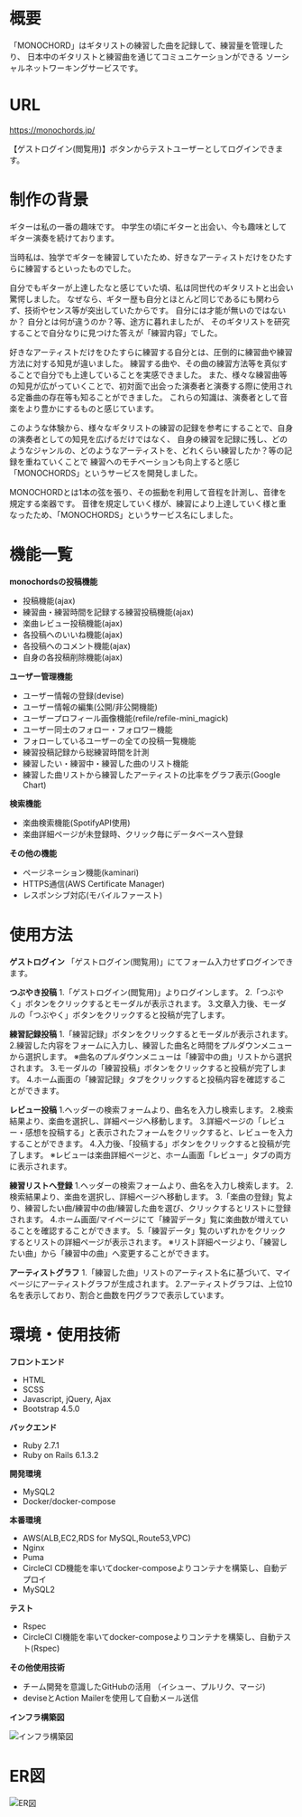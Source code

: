 # 概要
「MONOCHORD」はギタリストの練習した曲を記録して、練習量を管理したり、
日本中のギタリストと練習曲を通じてコミュニケーションができる
ソーシャルネットワーキングサービスです。


# URL
https://monochords.jp/

【ゲストログイン(閲覧用)】ボタンからテストユーザーとしてログインできます。

# 制作の背景
ギターは私の一番の趣味です。
中学生の頃にギターと出会い、今も趣味としてギター演奏を続けております。

当時私は、独学でギターを練習していたため、好きなアーティストだけをひたすらに練習するといったものでした。

自分でもギターが上達したなと感じていた頃、私は同世代のギタリストと出会い驚愕しました。
なぜなら、ギター歴も自分とほとんど同じであるにも関わらず、技術やセンス等が突出していたからです。
自分には才能が無いのではないか？ 自分とは何が違うのか？等、途方に暮れましたが、
そのギタリストを研究することで自分なりに見つけた答えが「練習内容」でした。

好きなアーティストだけをひたすらに練習する自分とは、圧倒的に練習曲や練習方法に対する知見が違いました。
練習する曲や、その曲の練習方法等を真似することで自分でも上達していることを実感できました。
また、様々な練習曲等の知見が広がっていくことで、初対面で出会った演奏者と演奏する際に使用される定番曲の存在等も知ることができました。
これらの知識は、演奏者として音楽をより豊かにするものと感じています。

このような体験から、様々なギタリストの練習の記録を参考にすることで、自身の演奏者としての知見を広げるだけではなく、
自身の練習を記録に残し、どのようなジャンルの、どのようなアーティストを、どれくらい練習したか？等の記録を重ねていくことで
練習へのモチベーションも向上すると感じ「MONOCHORDS」というサービスを開発しました。

MONOCHORDとは1本の弦を張り、その振動を利用して音程を計測し、音律を規定する楽器です。
音律を規定していく様が、練習により上達していく様と重なったため、「MONOCHORDS」というサービス名にしました。

# 機能一覧
**monochordsの投稿機能**
* 投稿機能(ajax)
* 練習曲・練習時間を記録する練習投稿機能(ajax)
* 楽曲レビュー投稿機能(ajax)
* 各投稿へのいいね機能(ajax)
* 各投稿へのコメント機能(ajax)
* 自身の各投稿削除機能(ajax)

**ユーザー管理機能**
* ユーザー情報の登録(devise)
* ユーザー情報の編集(公開/非公開機能)
* ユーザープロフィール画像機能(refile/refile-mini_magick)
* ユーザー同士のフォロー・フォロワー機能
* フォローしているユーザーの全ての投稿一覧機能
* 練習投稿記録から総練習時間を計測
* 練習したい・練習中・練習した曲のリスト機能
* 練習した曲リストから練習したアーティストの比率をグラフ表示(Google Chart)

**検索機能**
* 楽曲検索機能(SpotifyAPI使用)
* 楽曲詳細ページが未登録時、クリック毎にデータベースへ登録

**その他の機能**
* ページネーション機能(kaminari)
* HTTPS通信(AWS Certificate Manager)
* レスポンシブ対応(モバイルファースト)

# 使用方法
**ゲストログイン**
「ゲストログイン(閲覧用)」にてフォーム入力せずログインできます。

**つぶやき投稿**
1.「ゲストログイン(閲覧用)」よりログインします。
2.「つぶやく」ボタンをクリックするとモーダルが表示されます。
3.文章入力後、モーダルの「つぶやく」ボタンをクリックすると投稿が完了します。

**練習記録投稿**
1.「練習記録」ボタンをクリックするとモーダルが表示されます。
2.練習した内容をフォームに入力し、練習した曲名と時間をプルダウンメニューから選択します。
※曲名のプルダウンメニューは「練習中の曲」リストから選択されます。
3.モーダルの「練習投稿」ボタンをクリックすると投稿が完了します。
4.ホーム画面の「練習記録」タブをクリックすると投稿内容を確認することができます。

**レビュー投稿**
1.ヘッダーの検索フォームより、曲名を入力し検索します。
2.検索結果より、楽曲を選択し、詳細ページへ移動します。
3.詳細ページの「レビュー・感想を投稿する」と表示されたフォームをクリックすると、レビューを入力することができます。
4.入力後、「投稿する」ボタンをクリックすると投稿が完了します。
※レビューは楽曲詳細ページと、ホーム画面「レビュー」タブの両方に表示されます。

**練習リストへ登録**
1.ヘッダーの検索フォームより、曲名を入力し検索します。
2.検索結果より、楽曲を選択し、詳細ページへ移動します。
3.「楽曲の登録」覧より、練習したい曲/練習中の曲/練習した曲を選び、クリックするとリストに登録されます。
4.ホーム画面/マイページにて「練習データ」覧に楽曲数が増えていることを確認することができます。
5.「練習データ」覧のいずれかをクリックするとリストの詳細ページが表示されます。
※リスト詳細ページより、「練習したい曲」から「練習中の曲」へ変更することができます。

**アーティストグラフ**
1.「練習した曲」リストのアーティスト名に基づいて、マイページにアーティストグラフが生成されます。
2.アーティストグラフは、上位10名を表示しており、割合と曲数を円グラフで表示しています。

# 環境・使用技術
**フロントエンド**
*  HTML
*  SCSS
*  Javascript, jQuery, Ajax
*  Bootstrap 4.5.0

**バックエンド**
*  Ruby 2.7.1
*  Ruby on Rails 6.1.3.2

**開発環境**
* MySQL2
* Docker/docker-compose

**本番環境**
* AWS(ALB,EC2,RDS for MySQL,Route53,VPC)
* Nginx
* Puma
* CircleCI CD機能を率いてdocker-composeよりコンテナを構築し、自動デプロイ
* MySQL2

**テスト**
* Rspec
* CircleCI CI機能を率いてdocker-composeよりコンテナを構築し、自動テスト(Rspec)

**その他使用技術**
* チーム開発を意識したGitHubの活用 （イシュー、プルリク、マージ)
* deviseとAction Mailerを使用して自動メール送信

**インフラ構築図**

![インフラ構築図](https://user-images.githubusercontent.com/53462797/121338856-e323a080-c958-11eb-8d10-5f2676a5ba19.jpg)



# ER図

![ER図](https://user-images.githubusercontent.com/53462797/121474289-d6598800-c9fe-11eb-8ddc-a8584aa0701d.jpg)

